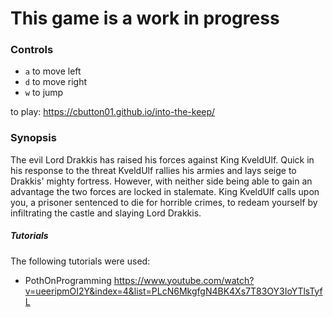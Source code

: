 # This game is a work in progress

### Controls


* `a` to move left
* `d` to move right
* `w` to jump

to play: https://cbutton01.github.io/into-the-keep/


### Synopsis

The evil Lord Drakkis has raised his forces against King KveldUlf.  Quick in his response to the threat KveldUlf rallies his armies and lays seige to Drakkis' mighty fortress.  However, with neither side being able to gain an advantage the two forces are locked in stalemate.  King KveldUlf calls upon you, a prisoner sentenced to die for horrible crimes, to redeam yourself by infiltrating the castle and slaying Lord Drakkis.

##### Tutorials

The following tutorials were used:
* PothOnProgramming https://www.youtube.com/watch?v=ueeripmOI2Y&index=4&list=PLcN6MkgfgN4BK4Xs7T83OY3IoYTlsTyfL
